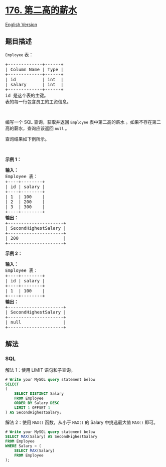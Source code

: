 # [176. 第二高的薪水](https://leetcode.cn/problems/second-highest-salary)

[English Version](/solution/0100-0199/0176.Second%20Highest%20Salary/README_EN.md)

## 题目描述

<!-- 这里写题目描述 -->

<code>Employee</code> 表：

<div class="original__bRMd">
<div>
<pre>
+-------------+------+
| Column Name | Type |
+-------------+------+
| id          | int  |
| salary      | int  |
+-------------+------+
id 是这个表的主键。
表的每一行包含员工的工资信息。
</pre>

<p>&nbsp;</p>

<p>编写一个 SQL 查询，获取并返回 <code>Employee</code>&nbsp;表中第二高的薪水 。如果不存在第二高的薪水，查询应该返回 <code>null</code> 。</p>

<p>查询结果如下例所示。</p>

<p>&nbsp;</p>

<p><strong>示例 1：</strong></p>

<pre>
<strong>输入：</strong>
Employee 表：
+----+--------+
| id | salary |
+----+--------+
| 1  | 100    |
| 2  | 200    |
| 3  | 300    |
+----+--------+
<strong>输出：</strong>
+---------------------+
| SecondHighestSalary |
+---------------------+
| 200                 |
+---------------------+
</pre>

<p><strong>示例 2：</strong></p>

<pre>
<strong>输入：</strong>
Employee 表：
+----+--------+
| id | salary |
+----+--------+
| 1  | 100    |
+----+--------+
<strong>输出：</strong>
+---------------------+
| SecondHighestSalary |
+---------------------+
| null                |
+---------------------+
</pre>
</div>
</div>

## 解法

<!-- 这里可写通用的实现逻辑 -->

<!-- tabs:start -->

### **SQL**

解法 1：使用 LIMIT 语句和子查询。

```sql
# Write your MySQL query statement below
SELECT
(
    SELECT DISTINCT Salary
    FROM Employee
    ORDER BY Salary DESC
    LIMIT 1 OFFSET 1
) AS SecondHighestSalary;
```

解法 2：使用 `MAX()` 函数，从小于 `MAX()` 的 Salary 中挑选最大值 `MAX()` 即可。

```sql
# Write your MySQL query statement below
SELECT MAX(Salary) AS SecondHighestSalary
FROM Employee
WHERE Salary < (
    SELECT MAX(Salary)
    FROM Employee
);
```


